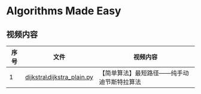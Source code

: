 # Algorithms Made Easy

## 视频内容

| 序号 | 文件 | 视频内容 |
| --- | --- | --- |
| 1 | [dijkstra\dijkstra_plain.py](dijkstra/dijkstra_plain.py) | 【简单算法】最短路径——纯手动迪节斯特拉算法 |